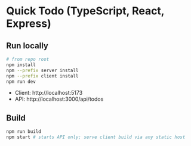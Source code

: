 # Quick Todo (TypeScript, React, Express)


## Run locally
```bash
# from repo root
npm install
npm --prefix server install
npm --prefix client install
npm run dev
```
- Client: http://localhost:5173
- API: http://localhost:3000/api/todos


## Build
```bash
npm run build
npm start # starts API only; serve client build via any static host
```